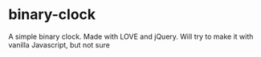 # binary-clock
A simple binary clock.
Made with LOVE and jQuery.
Will try to make it with vanilla Javascript, but not sure
